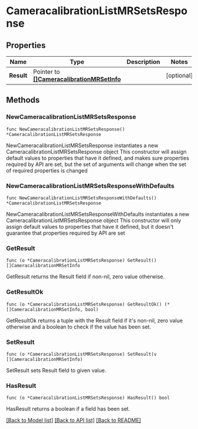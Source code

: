 # CameracalibrationListMRSetsResponse

## Properties

Name | Type | Description | Notes
------------ | ------------- | ------------- | -------------
**Result** | Pointer to [**[]CameracalibrationMRSetInfo**](CameracalibrationMRSetInfo.md) |  | [optional] 

## Methods

### NewCameracalibrationListMRSetsResponse

`func NewCameracalibrationListMRSetsResponse() *CameracalibrationListMRSetsResponse`

NewCameracalibrationListMRSetsResponse instantiates a new CameracalibrationListMRSetsResponse object
This constructor will assign default values to properties that have it defined,
and makes sure properties required by API are set, but the set of arguments
will change when the set of required properties is changed

### NewCameracalibrationListMRSetsResponseWithDefaults

`func NewCameracalibrationListMRSetsResponseWithDefaults() *CameracalibrationListMRSetsResponse`

NewCameracalibrationListMRSetsResponseWithDefaults instantiates a new CameracalibrationListMRSetsResponse object
This constructor will only assign default values to properties that have it defined,
but it doesn't guarantee that properties required by API are set

### GetResult

`func (o *CameracalibrationListMRSetsResponse) GetResult() []CameracalibrationMRSetInfo`

GetResult returns the Result field if non-nil, zero value otherwise.

### GetResultOk

`func (o *CameracalibrationListMRSetsResponse) GetResultOk() (*[]CameracalibrationMRSetInfo, bool)`

GetResultOk returns a tuple with the Result field if it's non-nil, zero value otherwise
and a boolean to check if the value has been set.

### SetResult

`func (o *CameracalibrationListMRSetsResponse) SetResult(v []CameracalibrationMRSetInfo)`

SetResult sets Result field to given value.

### HasResult

`func (o *CameracalibrationListMRSetsResponse) HasResult() bool`

HasResult returns a boolean if a field has been set.


[[Back to Model list]](../README.md#documentation-for-models) [[Back to API list]](../README.md#documentation-for-api-endpoints) [[Back to README]](../README.md)


